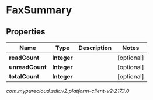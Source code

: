 # FaxSummary


## Properties

| Name | Type | Description | Notes |
| ------------ | ------------- | ------------- | ------------- |
| **readCount** | **Integer** |  |  [optional] |
| **unreadCount** | **Integer** |  |  [optional] |
| **totalCount** | **Integer** |  |  [optional] |




_com.mypurecloud.sdk.v2:platform-client-v2:217.1.0_
